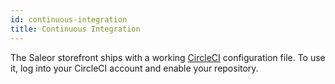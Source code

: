 ```yaml
---
id: continuous-integration
title: Continuous Integration
---
```


The Saleor storefront ships with a working [CircleCI](https://circleci.com/) configuration file. To use it, log into your CircleCI account and enable your repository.